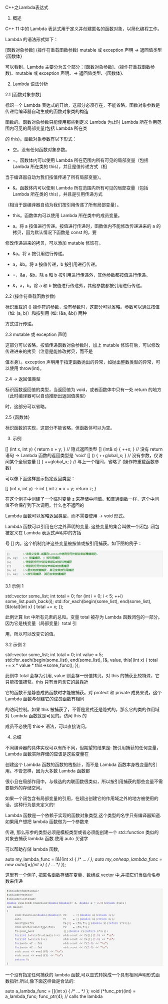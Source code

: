 C++之Lambda表达式

1. 概述

C++ 11 中的 Lambda 表达式用于定义并创建匿名的函数对象，以简化编程工作。

Lambda 的语法形式如下：

[函数对象参数] (操作符重载函数参数) mutable 或 exception 声明 -> 返回值类型 {函数体}

可以看到，Lambda 主要分为五个部分：[函数对象参数]、(操作符重载函数参数)、mutable 或 exception 声明、-> 返回值类型、{函数体}.

2. Lambda 语法分析

2.1 [函数对象参数]

标识一个 Lambda 表达式的开始，这部分必须存在，不能省略。函数对象参数是传递给编译器自动生成的函数对象类的构造

函数的。函数对象参数只能使用那些到定义 Lambda 为止时 Lambda 所在作用范围内可见的局部变量(包括 Lambda 所在类

的 this)。函数对象参数有以下形式：

- 空。没有任何函数对象参数。

- =。函数体内可以使用 Lambda 所在范围内所有可见的局部变量（包括 Lambda 所在类的 this），并且是值传递方式（相

当于编译器自动为我们按值传递了所有局部变量）。

- &。函数体内可以使用 Lambda 所在范围内所有可见的局部变量（包括 Lambda 所在类的 this），并且是引用传递方式

（相当于是编译器自动为我们按引用传递了所有局部变量）。

- this。函数体内可以使用 Lambda 所在类中的成员变量。

- a。将 a 按值进行传递。按值进行传递时，函数体内不能修改传递进来的 a 的拷贝，因为默认情况下函数是 const 的，要

修改传递进来的拷贝，可以添加 mutable 修饰符。

- &a。将 a 按引用进行传递。

- a，&b。将 a 按值传递，b 按引用进行传递。

- =，&a，&b。除 a 和 b 按引用进行传递外，其他参数都按值进行传递。

- &，a，b。除 a 和 b 按值进行传递外，其他参数都按引用进行传递。

2.2 (操作符重载函数参数)

标识重载的 () 操作符的参数，没有参数时，这部分可以省略。参数可以通过按值（如: (a, b)）和按引用 (如: (&a, &b)) 两种

方式进行传递。

2.3 mutable 或 exception 声明

这部分可以省略。按值传递函数对象参数时，加上 mutable 修饰符后，可以修改传递进来的拷贝（注意是能修改拷贝，而不是

值本身）。exception 声明用于指定函数抛出的异常，如抛出整数类型的异常，可以使用 throw(int)。

2.4 -> 返回值类型

标识函数返回值的类型，当返回值为 void，或者函数体中只有一处 return 的地方（此时编译器可以自动推断出返回值类型）

时，这部分可以省略。

2.5 {函数体}

标识函数的实现，这部分不能省略，但函数体可以为空。

3. 示例

[] (int x, int y) { return x + y; } // 隐式返回类型
[] (int& x) { ++x;  } // 没有 return 语句 -> Lambda 函数的返回类型是 'void'
[] () { ++global_x;  } // 没有参数，仅访问某个全局变量
[] { ++global_x; } // 与上一个相同，省略了 (操作符重载函数参数)

可以像下面这样显示指定返回类型：

[] (int x, int y) -> int { int z = x + y; return z; }

在这个例子中创建了一个临时变量 z 来存储中间值。和普通函数一样，这个中间值不会保存到下次调用。什么也不返回的

Lambda 函数可以省略返回类型，而不需要使用 -> void 形式。

Lambda 函数可以引用在它之外声明的变量. 这些变量的集合叫做一个闭包. 闭包被定义在 Lambda 表达式声明中的方括

号 [] 内。这个机制允许这些变量被按值或按引用捕获。如下图的例子：

![](images/F241C9C250BE48448C47E42098E658AF-1786172899.jpeg)

3.1 示例 1

std::vector<int> some_list;
int total = 0;
for (int i = 0; i < 5; ++i) some_list.push_back(i);
std::for_each(begin(some_list), end(some_list), [&total](int x)
{
    total += x;
});

此例计算 list 中所有元素的总和。变量 total 被存为 Lambda 函数闭包的一部分。因为它是栈变量（局部变量）total 引

用，所以可以改变它的值。

3.2 示例 2

std::vector<int> some_list;
int total = 0;
int value = 5;
std::for_each(begin(some_list), end(some_list), [&, value, this](int x)
{
    total += x * value * this->some_func();
});

此例中 total 会存为引用, value 则会存一份值拷贝。对 this 的捕获比较特殊，它只能按值捕获。this 只有当包含它的最靠近

它的函数不是静态成员函数时才能被捕获。对 protect 和 private 成员来说，这个 Lambda 函数与创建它的成员函数有相同

的访问控制。如果 this 被捕获了，不管是显式还是隐式的，那么它的类的作用域对 Lambda 函数就是可见的。访问 this 的

成员不必使用 this-> 语法，可以直接访问。

4. 总结

不同编译器的具体实现可以有所不同，但期望的结果是: 按引用捕获的任何变量，Lambda 函数实际存储的应该是这些变量在

创建这个 Lambda 函数的函数的栈指针，而不是 Lambda 函数本身栈变量的引用。不管怎样，因为大多数 Lambda 函数都

很小且在局部作用中，与候选的内联函数很类似，所以按引用捕获的那些变量不需要额外的存储空间。

如果一个闭包含有局部变量的引用，在超出创建它的作用域之外的地方被使用的话，这种行为是未定义的!

Lambda 函数是一个依赖于实现的函数对象类型,这个类型的名字只有编译器知道. 如果用户想把 lambda 函数做为一个参数来

传递, 那么形参的类型必须是模板类型或者必须能创建一个 std::function 类似的对象去捕获 lambda 函数.使用 auto 关键字

可以帮助存储 lambda 函数,

auto my_lambda_func = [&](int x) { /* ... */ };
auto my_onheap_lambda_func = new auto([=](int x) { /* ... */ });

这里有一个例子, 把匿名函数存储在变量、数组或 vector 中,并把它们当做命名参数来传递

![](images/EF0E7009AFCD4270AB3FBBB73374DFAA-1779542133.jpeg)

一个没有指定任何捕获的 lambda 函数,可以显式转换成一个具有相同声明形式函数指针.所以,像下面这样做是合法的:

auto a_lambda_func = [](int x) { /* ... */ };
void (*func_ptr)(int) = a_lambda_func;
func_ptr(4); // calls the lambda